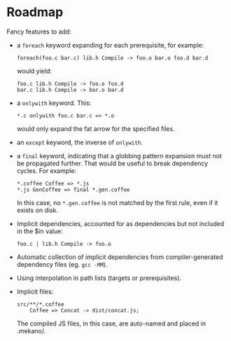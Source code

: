 Roadmap
=======

Fancy features to add:

  * a `foreach` keyword expanding for each prerequisite, for example:

        foreach(foo.c bar.c) lib.h Compile -> foo.o bar.o foo.d bar.d

    would yield:

        foo.c lib.h Compile -> foo.o foo.d
        bar.c lib.h Compile -> bar.o bar.d

  * a `onlywith` keyword. This:

        *.c onlywith foo.c bar.c => *.o

    would only expand the fat arrow for the specified files.

  * an `except` keyword, the inverse of `onlywith`.

  * a `final` keyword, indicating that a globbing pattern expansion must not be
    propagated further. That would be useful to break dependency cycles. For
    example:

        *.coffee Coffee => *.js
        *.js GenCoffee => final *.gen.coffee

    In this case, no `*.gen.coffee` is not matched by the first rule, even if it
    exists on disk.

  * Implicit dependencies, accounted for as dependencies but not included in the
    $in value:

        foo.c | lib.h Compile -> foo.o

  * Automatic collection of implicit dependencies from compiler-generated
    dependency files (eg. `gcc -MM`).

  * Using interpolation in path lists (targets or prerequisites).

  * Implicit files:

        src/**/*.coffee
            Coffee => Concat -> dist/concat.js;

    The compiled JS files, in this case, are auto-named and placed in .mekano/.
